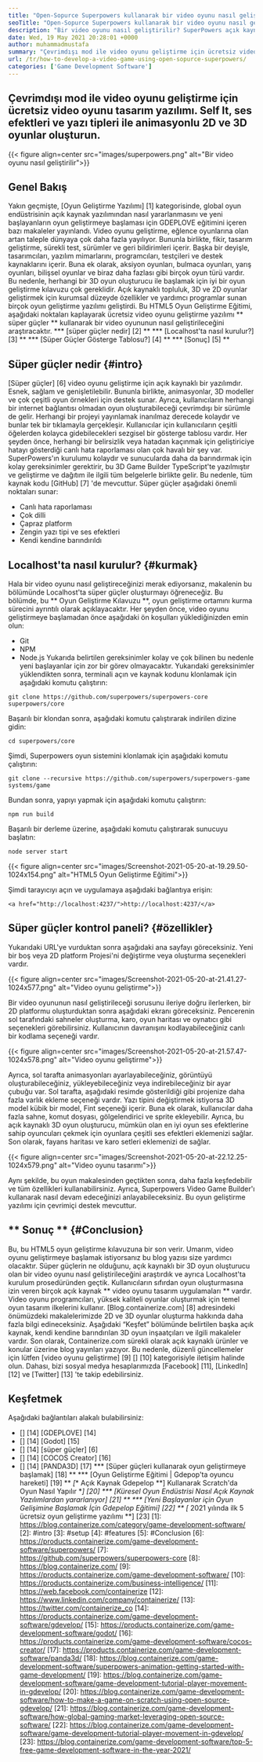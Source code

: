 ```yaml
---
title: "Open-Sopurce Superpowers kullanarak bir video oyunu nasıl geliştirilir" 
seoTitle: "Open-Sopurce Superpowers kullanarak bir video oyunu nasıl geliştirilir" 
description: "Bir video oyunu nasıl geliştirilir? SuperPowers açık kaynaklı bir HTML5 oyun geliştirmedir. Çapraz platformdur ve kullanıcıların animasyonlu 2D ve 3D oyunları oluşturmasına olanak tanır." 
date: Wed, 19 May 2021 20:28:01 +0000
author: muhammadmustafa
summary: "Çevrimdışı mod ile video oyunu geliştirme için ücretsiz video oyunu tasarım yazılımı. Kendi kendine barındırın, animasyonlu 2D & amp; Ses efektleri ve yazı tiplerine sahip 3D oyunlar." 
url: /tr/how-to-develop-a-video-game-using-open-sopurce-superpowers/
categories: ['Game Development Software']
---
```


## Çevrimdışı mod ile video oyunu geliştirme için ücretsiz video oyunu tasarım yazılımı. Self It, ses efektleri ve yazı tipleri ile animasyonlu 2D ve 3D oyunlar oluşturun.

{{< figure align=center src="images/superpowers.png" alt="Bir video oyunu nasıl geliştirilir">}}


## Genel Bakış
Yakın geçmişte, [Oyun Geliştirme Yazılımı] [1] kategorisinde, global oyun endüstrisinin açık kaynak yazılımından nasıl yararlanmasını ve yeni başlayanların oyun geliştirmeye başlaması için GDEPLOVE eğitimini içeren bazı makaleler yayınlandı. Video oyunu geliştirme, eğlence oyunlarına olan artan taleple dünyaya çok daha fazla yayılıyor. Bununla birlikte, fikir, tasarım geliştirme, sürekli test, sürümler ve geri bildirimleri içerir. Başka bir deyişle, tasarımcıları, yazılım mimarlarını, programcıları, testçileri ve destek kaynaklarını içerir. Buna ek olarak, aksiyon oyunları, bulmaca oyunları, yarış oyunları, bilişsel oyunlar ve biraz daha fazlası gibi birçok oyun türü vardır.
Bu nedenle, herhangi bir 3D oyun oluşturucu ile başlamak için iyi bir oyun geliştirme kılavuzu çok gereklidir. Açık kaynaklı topluluk, 3D ve 2D oyunlar geliştirmek için kurumsal düzeyde özellikler ve yardımcı programlar sunan birçok oyun geliştirme yazılımı geliştirdi. Bu HTML5 Oyun Geliştirme Eğitimi, aşağıdaki noktaları kaplayarak ücretsiz video oyunu geliştirme yazılımı ** süper güçler ** kullanarak bir video oyununun nasıl geliştirileceğini araştıracaktır.
  *** [süper güçler nedir] [2] **
  *** [Localhost'ta nasıl kurulur?] [3] **
  *** [Süper Güçler Gösterge Tablosu?] [4] **
  *** [Sonuç] [5] **

## Süper güçler nedir {#intro}
[Süper güçler] [6] video oyunu geliştirme için açık kaynaklı bir yazılımdır. Esnek, sağlam ve genişletilebilir. Bununla birlikte, animasyonlar, 3D modeller ve çok çeşitli oyun örnekleri için destek sunar. Ayrıca, kullanıcıların herhangi bir internet bağlantısı olmadan oyun oluşturabileceği çevrimdışı bir sürümle de gelir. Herhangi bir projeyi yayınlamak inanılmaz derecede kolaydır ve bunlar tek bir tıklamayla gerçekleşir. Kullanıcılar için kullanıcıların çeşitli öğelerden kolayca gidebilecekleri sezgisel bir gösterge tablosu vardır. Her şeyden önce, herhangi bir belirsizlik veya hatadan kaçınmak için geliştiriciye hatayı gösterdiği canlı hata raporlaması olan çok havalı bir şey var. SuperPowers'ın kurulumu kolaydır ve sunucularda daha da barındırmak için kolay gereksinimler gerektirir, bu 3D Game Builder TypeScript'te yazılmıştır ve geliştirme ve dağıtım ile ilgili tüm belgelerle birlikte gelir. Bu nedenle, tüm kaynak kodu [GitHub] [7] 'de mevcuttur.
Süper güçler aşağıdaki önemli noktaları sunar:
  * Canlı hata raporlaması
  * Çok dilli
  * Çapraz platform
  * Zengin yazı tipi ve ses efektleri
  * Kendi kendine barındırıldı

## Localhost'ta nasıl kurulur? {#kurmak}
Hala bir video oyunu nasıl geliştireceğinizi merak ediyorsanız, makalenin bu bölümünde Localhost'ta süper güçler oluşturmayı öğreneceğiz. Bu bölümde, bu ** Oyun Geliştirme Kılavuzu **, oyun geliştirme ortamını kurma sürecini ayrıntılı olarak açıklayacaktır.
Her şeyden önce, video oyunu geliştirmeye başlamadan önce aşağıdaki ön koşulları yüklediğinizden emin olun:
  * Git
  * NPM
  * Node.js
Yukarıda belirtilen gereksinimler kolay ve çok bilinen bu nedenle yeni başlayanlar için zor bir görev olmayacaktır. Yukarıdaki gereksinimler yüklendikten sonra, terminali açın ve kaynak kodunu klonlamak için aşağıdaki komutu çalıştırın:
```
git clone https://github.com/superpowers/superpowers-core superpowers/core
```
Başarılı bir klondan sonra, aşağıdaki komutu çalıştırarak indirilen dizine gidin:
```
cd superpowers/core
```
Şimdi, Superpowers oyun sistemini klonlamak için aşağıdaki komutu çalıştırın:
```
git clone --recursive https://github.com/superpowers/superpowers-game systems/game
```
Bundan sonra, yapıyı yapmak için aşağıdaki komutu çalıştırın:
```
npm run build
```
Başarılı bir derleme üzerine, aşağıdaki komutu çalıştırarak sunucuyu başlatın:
```
node server start
```

{{< figure align=center src="images/Screenshot-2021-05-20-at-19.29.50-1024x154.png" alt="HTML5 Oyun Geliştirme Eğitimi">}}

Şimdi tarayıcıyı açın ve uygulamaya aşağıdaki bağlantıya erişin:
```
<a href="http://localhost:4237/">http://localhost:4237/</a>
```

## Süper güçler kontrol paneli? {#özellikler}
Yukarıdaki URL'ye vurduktan sonra aşağıdaki ana sayfayı göreceksiniz. Yeni bir boş veya 2D platform Projesi'ni değiştirme veya oluşturma seçenekleri vardır.

{{< figure align=center src="images/Screenshot-2021-05-20-at-21.41.27-1024x577.png" alt="Video oyunu geliştirme">}}

Bir video oyununun nasıl geliştirileceği sorusunu ileriye doğru ilerlerken, bir 2D platformu oluşturduktan sonra aşağıdaki ekranı göreceksiniz. Pencerenin sol tarafındaki sahneler oluşturma, karo, oyun haritası ve oynatıcı gibi seçenekleri görebilirsiniz. Kullanıcının davranışını kodlayabileceğiniz canlı bir kodlama seçeneği vardır.

{{< figure align=center src="images/Screenshot-2021-05-20-at-21.57.47-1024x578.png" alt="Video oyunu geliştirme">}}

Ayrıca, sol tarafta animasyonları ayarlayabileceğiniz, görüntüyü oluşturabileceğiniz, yükleyebileceğiniz veya indirebileceğiniz bir ayar çubuğu var. Sol tarafta, aşağıdaki resimde gösterildiği gibi projenize daha fazla varlık ekleme seçeneği vardır. Yazı tipini değiştirmek istiyorsa 3D model kübik bir model, Fint seçeneği içerir. Buna ek olarak, kullanıcılar daha fazla sahne, komut dosyası, gölgelendirici ve sprite ekleyebilir. Ayrıca, bu açık kaynaklı 3D oyun oluşturucu, mümkün olan en iyi oyun ses efektlerine sahip oyuncuları çekmek için oyunlara çeşitli ses efektleri eklemenizi sağlar. Son olarak, fayans haritası ve karo setleri eklemenizi de sağlar.

{{< figure align=center src="images/Screenshot-2021-05-20-at-22.12.25-1024x579.png" alt="Video oyunu tasarımı">}}

Aynı şekilde, bu oyun makalesinden geçtikten sonra, daha fazla keşfedebilir ve tüm özellikleri kullanabilirsiniz. Ayrıca, Superpowers Video Game Builder'ı kullanarak nasıl devam edeceğinizi anlayabileceksiniz. Bu oyun geliştirme yazılımı için çevrimiçi destek mevcuttur.

## ** Sonuç ** {#Conclusion}
Bu, bu HTML5 oyun geliştirme kılavuzuna bir son verir. Umarım, video oyunu geliştirmeye başlamak istiyorsanız bu blog yazısı size yardımcı olacaktır. Süper güçlerin ne olduğunu, açık kaynaklı bir 3D oyun oluşturucu olan bir video oyunu nasıl geliştirileceğini araştırdık ve ayrıca Localhost'ta kurulum prosedüründen geçtik. Kullanıcıların sıfırdan oyun oluşturmasına izin veren birçok açık kaynak ** video oyunu tasarım uygulamaları ** vardır. Video oyunu programcıları, yüksek kaliteli oyunlar oluşturmak için temel oyun tasarım ilkelerini kullanır. [Blog.containerize.com] [8] adresindeki önümüzdeki makalelerimizde 2D ve 3D oyunlar oluşturma hakkında daha fazla bilgi edineceksiniz. Aşağıdaki “Keşfet” bölümünde belirtilen başka açık kaynak, kendi kendine barındırılan 3D oyun inşaatçıları ve ilgili makaleler vardır.
Son olarak, Containerize.com sürekli olarak açık kaynaklı ürünler ve konular üzerine blog yayınları yazıyor. Bu nedenle, düzenli güncellemeler için lütfen [video oyunu geliştirme] [9] [] [10] kategorisiyle iletişim halinde olun. Dahası, bizi sosyal medya hesaplarımızda [Facebook] [11], [LinkedIn] [12] ve [Twitter] [13] 'te takip edebilirsiniz.

## Keşfetmek
Aşağıdaki bağlantıları alakalı bulabilirsiniz:
  * [] [14] [GDEPLOVE] [14]
  * [] [14] [Godot] [15]
  * [] [14] [süper güçler] [6]
  * [] [14] [COCOS Creator] [16]
  * [] [14] [PANDA3D] [17]
  *** [Süper güçleri kullanarak oyun geliştirmeye başlamak] [18] **
  *** [Oyun Geliştirme Eğitimi | Gdepop'ta oyuncu hareketi] [19] **
  *[** Açık Kaynak Gdepelop **] Kullanarak Scratch'da Oyun Nasıl Yapılır **] [20]
  *** [Küresel Oyun Endüstrisi Nasıl Açık Kaynak Yazılımlardan yararlanıyor] [21] **
  *** [Yeni Başlayanlar için Oyun Gelişimine Başlamak İçin Gdepelop Eğitimi] [22] **
  *[** 2021 yılında ilk 5 ücretsiz oyun geliştirme yazılımı **] [23]
[1]: https://blog.containerize.com/category/game-development-software/
[2]: #intro
[3]: #setup
[4]: #features
[5]: #Conclusion
[6]: https://products.containerize.com/game-development-software/superpowers/
[7]: https://github.com/superpowers/superpowers-core
[8]: https://blog.containerize.com/
[9]: https://products.containerize.com/game-development-software/
[10]: https://products.containerize.com/business-intelligence/
[11]: https://web.facebook.com/containerize
[12]: https://www.linkedin.com/company/containerize/
[13]: https://twitter.com/containerize_co
[14]: https://products.containerize.com/game-development-software/gdevelop/
[15]: https://products.containerize.com/game-development-software/godot/
[16]: https://products.containerize.com/game-development-software/cocos-creator/
[17]: https://products.containerize.com/game-development-software/panda3d/
[18]: https://blog.containerize.com/game-development-software/superpowers-animation-getting-started-with-game-development/
[19]: https://blog.containerize.com/game-development-software/game-development-tutorial-player-movement-in-gdevelop/
[20]: https://blog.containerize.com/game-development-software/how-to-make-a-game-on-scratch-using-open-source-gdevelop/
[21]: https://blog.containerize.com/game-development-software/how-global-gaming-market-leveraging-open-source-software/
[22]: https://blog.containerize.com/game-development-software/game-development-tutorial-player-movement-in-gdevelop/
[23]: https://blog.containerize.com/game-development-software/top-5-free-game-development-software-in-the-year-2021/
